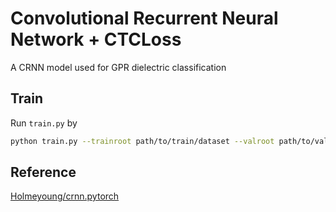 # Convolutional Recurrent Neural Network + CTCLoss 
A CRNN model used for GPR dielectric classification 


## Train

Run `train.py` by

```sh
python train.py --trainroot path/to/train/dataset --valroot path/to/val/dataset
```



## Reference

[Holmeyoung/crnn.pytorch](<https://github.com/Holmeyoung/crnn-pytorch>)

